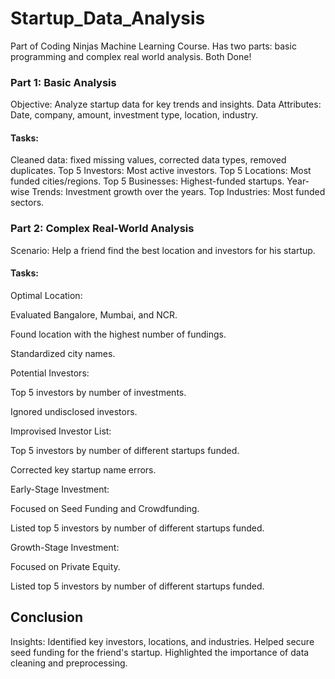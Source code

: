 # Startup_Data_Analysis
Part of Coding Ninjas Machine Learning Course. Has two parts: basic programming and complex real world analysis. Both Done!


### Part 1: Basic Analysis
Objective: Analyze startup data for key trends and insights.
Data Attributes: Date, company, amount, investment type, location, industry.
#### Tasks:
Cleaned data: fixed missing values, corrected data types, removed duplicates.
Top 5 Investors: Most active investors.
Top 5 Locations: Most funded cities/regions.
Top 5 Businesses: Highest-funded startups.
Year-wise Trends: Investment growth over the years.
Top Industries: Most funded sectors.
### Part 2: Complex Real-World Analysis
Scenario: Help a friend find the best location and investors for his startup.
#### Tasks:
Optimal Location:

Evaluated Bangalore, Mumbai, and NCR.

Found location with the highest number of fundings.

Standardized city names.



Potential Investors:

Top 5 investors by number of investments.

Ignored undisclosed investors.



Improvised Investor List:

Top 5 investors by number of different startups funded.

Corrected key startup name errors.

Early-Stage Investment:

Focused on Seed Funding and Crowdfunding.

Listed top 5 investors by number of different startups funded.



Growth-Stage Investment:

Focused on Private Equity.

Listed top 5 investors by number of different startups funded.



## Conclusion


Insights:
Identified key investors, locations, and industries.
Helped secure seed funding for the friend's startup.
Highlighted the importance of data cleaning and preprocessing.
